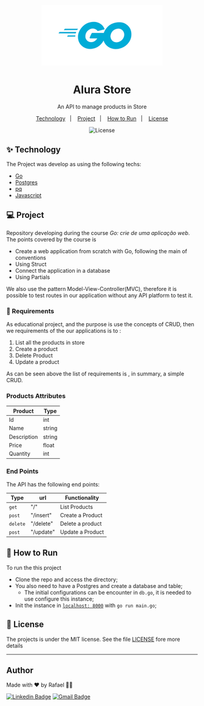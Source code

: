 <h1 align="center">
  <img alt="Logo" src="./images/download.png" alt="Go">
</h1>

<h1 align="center">Alura Store</h1>
<p align = "center"> An API to manage products in Store</p>


<p align="center">
  <a href="#-technology">Technology</a>&nbsp;&nbsp;&nbsp;|&nbsp;&nbsp;&nbsp;
    <a href="#-project">Project</a>&nbsp;&nbsp;&nbsp;|&nbsp;&nbsp;&nbsp;
  <a href="#-how-to-run">How to Run</a>&nbsp;&nbsp;&nbsp;|&nbsp;&nbsp;&nbsp;
  <a href="#-license">License</a>
</p>

<p align="center">
  <img alt="License" src="https://img.shields.io/static/v1?label=license&message=MIT&color=8257E5&labelColor=000000">
</p>

## ✨ Technology

The Project was develop as using the following techs:
- [Go](https://go.dev/)
- [Postgres](https://www.postgresql.org/)
- [pq](https://github.com/lib/pq)
- [Javascript](https://www.javascript.com/)


## 💻 Project
Repository developing during the course *Go: crie de uma aplicação web*. The points covered by the course is

- Create a web application from scratch with Go, following the main of conventions
- Using Struct 
- Connect the application in a database
- Using Partials

We also use the pattern Model-View-Controller(MVC), therefore it is possible to test routes in our application without any API platform to test it. 

###  📓 Requirements 
As educational project, and the purpose is use the concepts of CRUD, then we requirements of the our applications is to : 
1. List all the products in store
2. Create a product
3. Delete Product
4. Update a product

As can be seen above the list of requirements is , in summary, a simple CRUD.

### Products Attributes

| Product     | Type   |
| ----------- | ------ |
| Id          | int    |
| Name        | string |
| Description | string |
| Price       | float  |
| Quantity    | int    |


### End Points
The API has the following end points:

| Type         | url       | Functionality    |
| ------------ | --------- | ---------------- |
| ```get```    | "/"       | List Products    |
| ```post```   | "/insert" | Create a Product |
| ```delete``` | "/delete" | Delete a product |
| ```post```   | "/update" | Update a Product |



## 🚀 How to Run

To run the this project 

- Clone the repo and access the directory;
- You also need to have a Postgres and create a database and table;
  - The initial configurations can be encounter in `db.go`, it is needed to use configure this instance;
- Init the instance in [`localhost: 8000`](http://localhost:8000) with `go run main.go`;



## 📄 License
The projects is under the MIT license. See the file [LICENSE](LICENSE) fore more details

---
## Author

Made with ♥ by Rafael 👋🏻


[![Linkedin Badge](https://img.shields.io/badge/-Rafael-blue?style=flat-square&logo=Linkedin&logoColor=white&link=https://www.linkedin.com/in/tgmarinho/)](https://www.linkedin.com/in/rafael-mgr/)
[![Gmail Badge](https://img.shields.io/badge/-Gmail-red?style=flat-square&link=mailto:nelsonsantosaraujo@hotmail.com)](mailto:ribeirorafaelmatehus@gmail.com)
